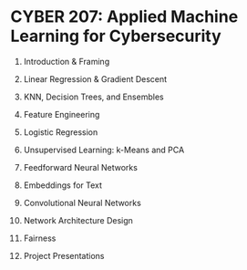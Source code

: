 # CYBER 207: Applied Machine Learning for Cybersecurity

1. Introduction & Framing

2. Linear Regression & Gradient Descent

3. KNN, Decision Trees, and Ensembles

4. Feature Engineering

5. Logistic Regression

6. Unsupervised Learning: k-Means and PCA

7. Feedforward Neural Networks

8. Embeddings for Text

9. Convolutional Neural Networks

10. Network Architecture Design

11. Fairness

12. Project Presentations
